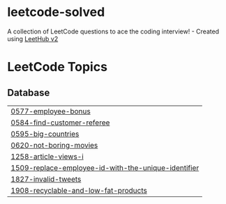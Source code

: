 # leetcode-solved
A collection of LeetCode questions to ace the coding interview! - Created using [LeetHub v2](https://github.com/arunbhardwaj/LeetHub-2.0)

<!---LeetCode Topics Start-->
# LeetCode Topics
## Database
|  |
| ------- |
| [0577-employee-bonus](https://github.com/aisyarahmar/leetcode-solved/tree/master/0577-employee-bonus) |
| [0584-find-customer-referee](https://github.com/aisyarahmar/leetcode-solved/tree/master/0584-find-customer-referee) |
| [0595-big-countries](https://github.com/aisyarahmar/leetcode-solved/tree/master/0595-big-countries) |
| [0620-not-boring-movies](https://github.com/aisyarahmar/leetcode-solved/tree/master/0620-not-boring-movies) |
| [1258-article-views-i](https://github.com/aisyarahmar/leetcode-solved/tree/master/1258-article-views-i) |
| [1509-replace-employee-id-with-the-unique-identifier](https://github.com/aisyarahmar/leetcode-solved/tree/master/1509-replace-employee-id-with-the-unique-identifier) |
| [1827-invalid-tweets](https://github.com/aisyarahmar/leetcode-solved/tree/master/1827-invalid-tweets) |
| [1908-recyclable-and-low-fat-products](https://github.com/aisyarahmar/leetcode-solved/tree/master/1908-recyclable-and-low-fat-products) |
<!---LeetCode Topics End-->